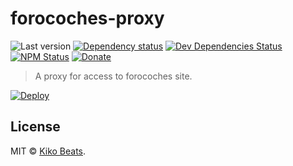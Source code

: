 # forocoches-proxy

![Last version](https://img.shields.io/github/tag/Kikobeats/forocoches-proxy.svg?style=flat-square)
[![Dependency status](https://img.shields.io/david/Kikobeats/forocoches-proxy.svg?style=flat-square)](https://david-dm.org/Kikobeats/forocoches-proxy)
[![Dev Dependencies Status](https://img.shields.io/david/dev/Kikobeats/forocoches-proxy.svg?style=flat-square)](https://david-dm.org/Kikobeats/forocoches-proxy#info=devDependencies)
[![NPM Status](https://img.shields.io/npm/dm/forocoches-proxy.svg?style=flat-square)](https://www.npmjs.org/package/forocoches-proxy)
[![Donate](https://img.shields.io/badge/donate-paypal-blue.svg?style=flat-square)](https://paypal.me/Kikobeats)


> A proxy for access to forocoches site.

[![Deploy](https://www.herokucdn.com/deploy/button.svg)](https://heroku.com/deploy)

## License

MIT © [Kiko Beats](https://github.com/Kikobeats).
